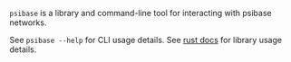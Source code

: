 `psibase` is a library and command-line tool for interacting with psibase networks.

See `psibase --help` for CLI usage details.
See [rust docs](docs.rs/psibase) for library usage details.

